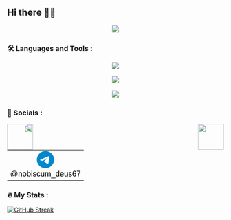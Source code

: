 ## Hi there 👋💚
<p align="center">
  <a href="https://www.youtube.com/watch?v=CD-E-LDc384&ab_channel=Metallica">
    <img src="https://user-images.githubusercontent.com/74038190/225813708-98b745f2-7d22-48cf-9150-083f1b00d6c9.gif" width="614"/>
  </a>
</p>

### :hammer_and_wrench: Languages and Tools :
<p align="center">
  <a href="https://skillicons.dev">
    <img src="https://skillicons.dev/icons?i=html,css,sass,js,ts,vue,vite,pinia,vuetify" />
  </a>
</p>
<p align="center">
  <a href="https://skillicons.dev">
    <img src="https://skillicons.dev/icons?i=vscode,obsidian,discord,git" />
  </a>
</p>

<p align="center">
  <img src="https://user-images.githubusercontent.com/74038190/212284158-e840e285-664b-44d7-b79b-e264b5e54825.gif" />
</p>

### 💬 Socials :
<img src="https://user-images.githubusercontent.com/74038190/226127923-0e8b7792-7b3c-462b-951b-63c96ba1a5af.gif" width="60" height="60" align="left" style="transform: scaleX(-1)"/>
<img src="https://user-images.githubusercontent.com/74038190/226127923-0e8b7792-7b3c-462b-951b-63c96ba1a5af.gif" width="60" height="60" align="right"/>

<table align="center">
  <tr>
    <td align="center">
      <a href="https://t.me/@nobiscum_deus67" style="text-decoration: none;">
        <img src="https://github.com/CLorant/readme-social-icons/raw/main/large/filled/telegram.svg" width="40" height="40" alt="Telegram">
        <br>
        <span style="font-family: Arial, sans-serif; color: #000; font-size: 18px;">@nobiscum_deus67</span>
      </a>
    </td>
  </tr>
</table>

### :fire: My Stats :
[![GitHub Streak](http://github-readme-streak-stats.herokuapp.com?user=smaylninja&theme=dark&background=000000)](https://git.io/streak-stats)

